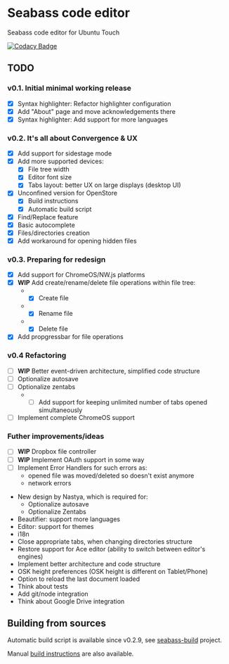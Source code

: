 # Seabass code editor
Seabass code editor for Ubuntu Touch

[![Codacy Badge](https://api.codacy.com/project/badge/Grade/d8bd815408704c07a8484b460384919e)](https://www.codacy.com/app/mikhael/seabass?utm_source=github.com&amp;utm_medium=referral&amp;utm_content=milikhin/seabass&amp;utm_campaign=Badge_Grade)

## TODO
### v0.1. Initial minimal working release
- [x] Syntax highlighter: Refactor highlighter configuration
- [x] Add "About" page and move acknowledgements there
- [x] Syntax highlighter: Add support for more languages
 
### v0.2. It's all about Convergence & UX
- [x] Add support for sidestage mode
- [x] Add more supported devices:  
   - [x] File tree width
   - [x] Editor font size
   - [x] Tabs layout: better UX on large displays (desktop UI)
- [x] Unconfined version for OpenStore  
   - [x] Build instructions
   - [x] Automatic build script
- [x] Find/Replace feature
- [x] Basic autocomplete
- [x] Files/directories creation
- [x] Add workaround for opening hidden files

### v0.3. Preparing for redesign
- [x] Add support for ChromeOS/NW.js platforms
- [x] **WIP** Add create/rename/delete file operations within file tree:  
   * - [x] Create file
   * - [x] Rename file
   * - [x] Delete file
- [x] Add propgressbar for file operations

### v0.4 Refactoring
- [ ] **WIP** Better event-driven architecture, simplified code structure
- [ ] Optionalize autosave
- [ ] Optionalize zentabs  
   * - [ ] Add support for keeping unlimited number of tabs opened simultaneously
- [ ] Implement complete ChromeOS support

### Futher improvements/ideas
- [ ] **WIP** Dropbox file controller
- [ ] **WIP** Implement OAuth support in some way
- [ ] Implement Error Handlers for such errors as:  
   * opened file was moved/deleted so doesn't exist anymore
   * network errors
* New design by Nastya, which is required for:
   * Optionalize autosave
   * Optionalize Zentabs 
* Beautifier: support more languages
* Editor: support for themes
* i18n
* Close appropriate tabs, when changing directories structure
* Restore support for Ace editor (ability to switch between editor's engines)
* Implement better architecture and code structure
* OSK height preferences (OSK height is different on Tablet/Phone)
* Option to reload the last document loaded
* Think about tests
* Add git/node integration
* Think about Google Drive integration
   

## Building from sources

Automatic build script is available since v0.2.9, see [seabass-build](https://github.com/milikhin/seabass-build) project.

Manual [build instructions](building.md) are also available.
